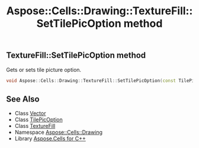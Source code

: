 ﻿---
title: Aspose::Cells::Drawing::TextureFill::SetTilePicOption method
linktitle: SetTilePicOption
second_title: Aspose.Cells for C++ API Reference
description: 'Aspose::Cells::Drawing::TextureFill::SetTilePicOption method. Gets or sets tile picture option in C++.'
type: docs
weight: 1500
url: /cpp/aspose.cells.drawing/texturefill/settilepicoption/
---
## TextureFill::SetTilePicOption method


Gets or sets tile picture option.

```cpp
void Aspose::Cells::Drawing::TextureFill::SetTilePicOption(const TilePicOption &value)
```

## See Also

* Class [Vector](../../../aspose.cells/vector/)
* Class [TilePicOption](../../tilepicoption/)
* Class [TextureFill](../)
* Namespace [Aspose::Cells::Drawing](../../)
* Library [Aspose.Cells for C++](../../../)
